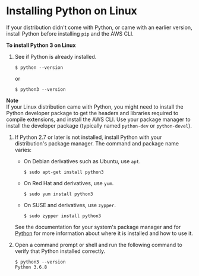# Installing Python on Linux<a name="install-linux-python"></a>

If your distribution didn't come with Python, or came with an earlier version, install Python before installing `pip` and the AWS CLI\.

**To install Python 3 on Linux**

1. See if Python is already installed\.

   ```
   $ python --version
   ```

   or

   ```
   $ python3 --version
   ```
**Note**  
If your Linux distribution came with Python, you might need to install the Python developer package to get the headers and libraries required to compile extensions, and install the AWS CLI\. Use your package manager to install the developer package \(typically named `python-dev` or `python-devel`\)\.

1. If Python 2\.7 or later is not installed, install Python with your distribution's package manager\. The command and package name varies:
   + On Debian derivatives such as Ubuntu, use `apt`\.

     ```
     $ sudo apt-get install python3
     ```
   + On Red Hat and derivatives, use `yum`\.

     ```
     $ sudo yum install python3
     ```
   + On SUSE and derivatives, use `zypper`\.

     ```
     $ sudo zypper install python3
     ```

   See the documentation for your system's package manager and for [Python](https://www.python.org/doc/) for more information about where it is installed and how to use it\.

1. Open a command prompt or shell and run the following command to verify that Python installed correctly\.

   ```
   $ python3 --version
   Python 3.6.8
   ```